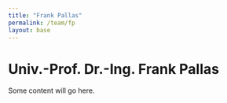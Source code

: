 ```yaml
---
title: "Frank Pallas"
permalink: /team/fp
layout: base
---
```


# Univ.-Prof. Dr.-Ing. Frank Pallas

Some content will go here.
